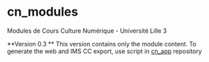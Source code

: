 # cn_modules
Modules de Cours Culture Numérique - Université Lille 3  

**Version 0.3 **
 This version contains only the module content.
 To generate the web and IMS CC export, use script in [cn_app](https://github.com/CultureNumerique/cn_app) repository 